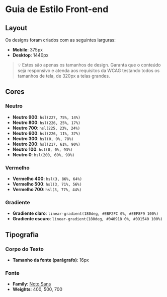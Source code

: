 # Guia de Estilo Front-end

## Layout

Os designs foram criados com as seguintes larguras:

- **Mobile**: 375px
- **Desktop**: 1440px

> 💡 Estes são apenas os tamanhos de design. Garanta que o conteúdo seja responsivo e atenda aos requisitos da WCAG testando todos os tamanhos de tela, de 320px a telas grandes.

## Cores

### Neutro

- **Neutro 900**: `hsl(227, 75%, 14%)`
- **Neutro 800**: `hsl(226, 25%, 17%)`
- **Neutro 700**: `hsl(225, 23%, 24%)`
- **Neutro 600**: `hsl(226, 11%, 37%)`
- **Neutro 300**: `hsl(0, 0%, 78%)`
- **Neutro 200**: `hsl(217, 61%, 90%)`
- **Neutro 100**: `hsl(0, 0%, 93%)`
- **Neutro 0**: `hsl(200, 60%, 99%)`

### Vermelho

- **Vermelho 400**: `hsl(3, 86%, 64%)`
- **Vermelho 500**: `hsl(3, 71%, 56%)`
- **Vermelho 700**: `hsl(3, 77%, 44%)`

### Gradiente

- **Gradiente claro**: `linear-gradient(180deg, #EBF2FC 0%, #EEF8F9 100%)`
- **Gradiente escuro**: `linear-gradient(180deg, #040918 0%, #091540 100%)`

## Tipografia

### Corpo do Texto

- **Tamanho da fonte (parágrafo)**: 16px

### Fonte

- **Family**: [Noto Sans](https://fonts.google.com/noto/specimen/Noto+Sans)
- **Weights**: 400, 500, 700